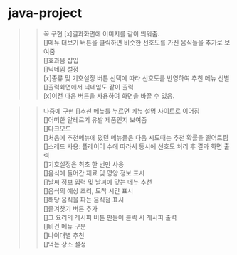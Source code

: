 # java-project
>>꼭 구현
[x]결과화면에 이미지를 같이 띄워줌.  
[]메뉴 더보기 버튼을 클릭하면 비슷한 선호도를 가진 음식들을 추가로 보여줌  
[]효과음 삽입  
[]닉네임 설정  
[x]종류 및 기호설정 버튼 선택에 따라 선호도를 반영하여 추천 메뉴 선별  
[]출력화면에서 닉네임도 같이 출력  
[x]이전 다음 버튼을 사용하여 화면을 바꿀 수 있음.  


>>나중에 구현
[]추천 메뉴를 누르면 메뉴 설명 사이트로 이어짐  
[]어떠한 알레르기 유발 제품인지 보여줌  
[]다크모드  
[]처음에 추천메뉴에 떴던 메뉴들은 다음 시도때는 추천 확률을 떨어트림  
[]스레드 사용: 플레이어 수에 따라서 동시에 선호도 처리 후 결과 화면 출력  
[]기호설정은 최초 한 번만 사용  
[]음식에 들어간 재료 및 영양 정보 표시  
[]날씨 정보 입력 및 날씨에 맞는 메뉴 추천  
[]음식의 예상 조리, 도착 시간 표시  
[]해당 음식을 파는 음식점 표시  
[]즐겨찾기 버튼 추가  
[]그 요리의 레시피 버튼 만들어 클릭 시 레시피 출력  
[]비건 메뉴 구분  
[]나이대별 추천  
[]먹는 장소 설정  
